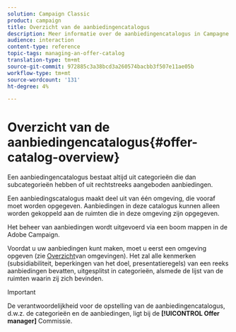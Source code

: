 ```yaml
---
solution: Campaign Classic
product: campaign
title: Overzicht van de aanbiedingencatalogus
description: Meer informatie over de aanbiedingencatalogus in Campagne
audience: interaction
content-type: reference
topic-tags: managing-an-offer-catalog
translation-type: tm+mt
source-git-commit: 972885c3a38bcd3a260574bacbb3f507e11ae05b
workflow-type: tm+mt
source-wordcount: '131'
ht-degree: 4%

---
```



# Overzicht van de aanbiedingencatalogus{#offer-catalog-overview}

Een aanbiedingencatalogus bestaat altijd uit categorieën die dan subcategorieën hebben of uit rechtstreeks aangeboden aanbiedingen.

Een aanbiedingscatalogus maakt deel uit van één omgeving, die vooraf moet worden opgegeven. Aanbiedingen in deze catalogus kunnen alleen worden gekoppeld aan de ruimten die in deze omgeving zijn opgegeven.

Het beheer van aanbiedingen wordt uitgevoerd via een boom mappen in de Adobe Campaign.

Voordat u uw aanbiedingen kunt maken, moet u eerst een omgeving opgeven (zie [Overzicht](../../interaction/using/environments-overview.md)van omgevingen). Het zal alle kenmerken (subsidiabiliteit, beperkingen van het doel, presentatieregels) van een reeks aanbiedingen bevatten, uitgesplitst in categorieën, alsmede de lijst van de ruimten waarin zij zich bevinden.

>[!IMPORTANT]
>
>De verantwoordelijkheid voor de opstelling van de aanbiedingencatalogus, d.w.z. de categorieën en de aanbiedingen, ligt bij de **[!UICONTROL Offer manager]** Commissie.
